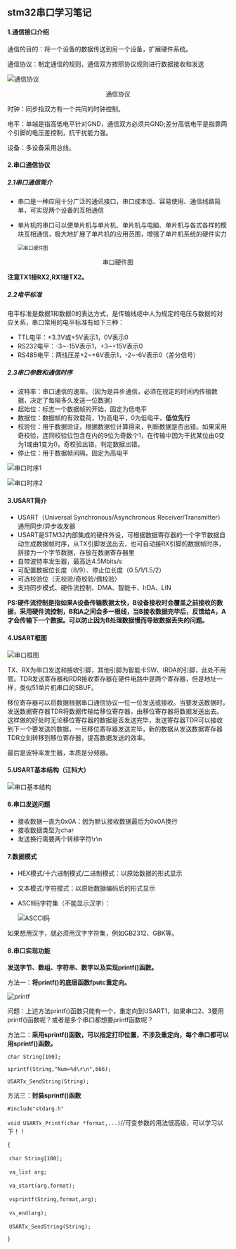 ## stm32串口学习笔记

#### 1.通信接口介绍

通信的目的：将一个设备的数据传送到另一个设备，扩展硬件系统。

通信协议：制定通信的规则，通信双方按照协议规则进行数据接收和发送

![通信协议](https://raw.githubusercontent.com/yyhlovehh/yyhlovehh.github.io/master/202308200213773.png)

<div align = "center">通信协议</div>

时钟：同步指双方有一个共同的时钟控制。

电平：单端是指高低电平针对GND，通信双方必须共GND;差分高低电平是指靠两个引脚的电压差控制，抗干扰能力强。

设备：多设备采用总线。

#### 2.串口通信协议

##### 2.1串口通信简介

- 串口是一种应用十分广泛的通讯接口，串口成本低、容易使用、通信线路简单，可实现两个设备的互相通信

- 单片机的串口可以使单片机与单片机、单片机与电脑、单片机与各式各样的模块互相通信，极大地扩展了单片机的应用范围，增强了单片机系统的硬件实力

  <img src="https://raw.githubusercontent.com/yyhlovehh/yyhlovehh.github.io/master/202308200225357.png" alt="串口硬件图" style="zoom:80%;" />

<div align = "center">串口硬件图</div>

**注意TX1接RX2,RX1接TX2。**

##### 2.2电平标准

电平标准是数据1和数据0的表达方式，是传输线缆中人为规定的电压与数据的对应关系，串口常用的电平标准有如下三种：

- TTL电平：+3.3V或+5V表示1，0V表示0
- RS232电平：-3~-15V表示1，+3~+15V表示0
- RS485电平：两线压差+2~+6V表示1，-2~-6V表示0（差分信号）

##### 2.3串口参数和通信时序

- 波特率：串口通信的速率。（因为是异步通信，必须在规定的时间内传输数据，决定了每隔多久发送一位数据）
- 起始位：标志一个数据帧的开始，固定为低电平
- 数据位：数据帧的有效载荷，1为高电平，0为低电平，**低位先行**
- 校验位：用于数据验证，根据数据位计算得来，判断数据是否出错。如果采用奇校验，连同校验位包含在内的9位为奇数个1，在传输中因为干扰某位由0变为1或由1变为0，奇校验出错，判定数据出错。
- 停止位：用于数据帧间隔，固定为高电平

![串口时序1](https://raw.githubusercontent.com/yyhlovehh/yyhlovehh.github.io/master/202308200235522.png)



![串口时序2](https://raw.githubusercontent.com/yyhlovehh/yyhlovehh.github.io/master/202308200235413.png)

#### 3.USART简介

- USART（Universal Synchronous/Asynchronous Receiver/Transmitter）通用同步/异步收发器
- USART是STM32内部集成的硬件外设，可根据数据寄存器的一个字节数据自动生成数据帧时序，从TX引脚发送出去，也可自动接RX引脚的数据帧时序，拼接为一个字节数据，存放在数据寄存器里
- 自带波特率发生器，最高达4.5Mbits/s
- 可配置数据位长度（8/9）、停止位长度（0.5/1/1.5/2）
- 可选校验位（无校验/奇校验/偶校验）
- 支持同步模式、硬件流控制、DMA、智能卡、IrDA、LIN

**PS:硬件流控制是指如果A设备传输数据太快，B设备接收时会覆盖之前接收的数据，采用硬件流控制，B和A之间会多一根线，当B接收数据完毕后，反馈给A，A才会传输下一个数据。可以防止因为B处理数据慢而导致数据丢失的问题。**

#### 4.USART框图

![串口框图](https://raw.githubusercontent.com/yyhlovehh/yyhlovehh.github.io/master/202308200255952.png)

TX、RX为串口发送和接收引脚，其他引脚为智能卡SW、IRDA的引脚，此处不用管。TDR发送寄存器和RDR接收寄存器在硬件电路中是两个寄存器，但是地址一样，类似51单片机串口的SBUF。

移位寄存器可以将数据根据串口通信协议一位一位发送或接收。当要发送数据时，发送数据寄存器TDR将数据传输给移位寄存器，由移位寄存器将数据发送出去。这样做的好处时无论移位寄存器的数据是否发送完毕，发送寄存器TDR可以接收到下一个要发送的数据，一旦移位寄存器发送完毕，新的数据从发送数据寄存器TDR立刻转移到移位寄存器，提高数据发送的效率。

最后是波特率发生器，本质是分频器。

#### 5.USART基本结构（江科大）

![串口基本结构](https://raw.githubusercontent.com/yyhlovehh/yyhlovehh.github.io/master/202308200313074.png)

#### 6.串口发送问题

- 接收数据一直为0x0A：因为默认接收数据最后为0x0A换行
- 接收数据类型为char
- 发送换行需要两个转移字符\r\n

#### 7.数据模式

- HEX模式/十六进制模式/二进制模式：以原始数据的形式显示

- 文本模式/字符模式：以原始数据编码后的形式显示

- ASCII码字符集（不能显示汉字）：

  ![ASCCI码](https://raw.githubusercontent.com/yyhlovehh/yyhlovehh.github.io/master/202308301048722.png)

如果想用汉字，就必须用汉字字符集，例如GB2312、GBK等。

#### 8.串口实现功能

**发送字节、数组、字符串、数字以及实现printf()函数。**

方法一：**将printf()的底层函数fputc重定向。**

![printf](https://raw.githubusercontent.com/yyhlovehh/yyhlovehh.github.io/master/202308301215736.png)

问题：上述方法printf()函数只能有一个，重定向到USART1，如果串口2、3要用printf()函数呢？或者是多个串口都想要printf函数呢？

方法二：**采用sprintf()函数，可以指定打印位置，不涉及重定向，每个串口都可以用sprintf()函数。**

`char String[100];`

`sprintf(String,"Num=%d\r\n",666);`

`USARTx_SendString(String);`

方法三：**封装sprintf()函数**

`#include"stdarg.h"`

`void USARTx_Printf(char *format,...)`//可变参数的用法很高级，可以学习以下！！

`{`

​	`char String[100];`

​	`va_list arg;`

​	`va_start(arg,format);`

​	`vsprintf(String,format,arg);`

​	`vs_end(arg);`

​	`USARTx_SendString(String);`

`}`